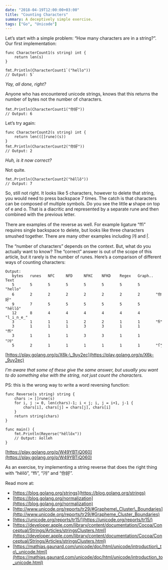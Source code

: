 ```yaml
---
date: "2018-04-19T12:00:00+03:00"
title: "Counting Characters"
summary: A deceptively simple exercise.
tags: ["Go", "Unicode"]
---
```



Let’s start with a simple problem: “How many characters are in a string?”. Our first implementation:

```
func CharacterCount1(s string) int {  
    return len(s)  
}

fmt.Println(CharacterCount1`("hello"))  
// Output: 5`
```

_Yay, all done, right?_

Anyone who has encountered unicode strings, knows that this returns the number of bytes not the number of characters.

```
fmt.Println(CharacterCount1("你好"))  
// Output: 6
```

Let’s try again:

```
func CharacterCount2(s string) int {  
    return len(([]rune)(s))  
}  
fmt.Println(CharacterCount2("你好"))  
// Output: 2
```

_Huh, is it now correct?_

Not quite.

```
fmt.Println(CharacterCount2("hĕllŏ"))  
// Output: 7
```

So, still not right. It looks like 5 characters, however to delete that string, you would need to press backspace 7 times. The catch is that characters can be composed of multiple symbols. Do you see the little **_u_** shape on top of e and o. That is a diacritic and represented by a separate rune and then combined with the previous letter.

There are examples of the reverse as well. For example ligature “ﬃ” requires single backspace to delete, but looks like three characters smushed together. There are many other examples including ㈎ and ẛ̣.

The “number of characters” depends on the context. But, what do you actually want to know? The “correct” answer is out of the scope of this article, but it rarely is the number of runes. Here’s a comparison of different ways of counting characters:

```
Output:
   bytes   runes   NFC     NFD     NFKC    NFKD    Regex   Graph.. Text
   5       5       5       5       5       5       5       5       "hello"
   6       2       2       2       2       2       2       2       "你好"
   9       7       5       5       5       5       5       5       "hĕllŏ"
   12      8       4       4       4       4       4       4       "l̲i̲n̲e̲"
   3       1       1       1       2       2       1       1       "ﬁ"
   3       1       1       1       3       3       1       1       "ﬃ"
   3       1       1       1       3       3       1       1       "㈎"
   5       2       1       1       1       1       1       1       "ẛ̣"
```

[https://play.golang.org/p/X6k-\_9uy2ec](https://play.golang.org/p/X6k-_9uy2ec)

_I’m aware that some of these give the same answer, but usually you want to do something else with the string, not just count the characters._

PS: this is the wrong way to write a word reversing function:

```
func Reverse(s string) string {
	chars := []rune(s)
	for i, j := 0, len(chars)-1; i < j; i, j = i+1, j-1 {
		chars[i], chars[j] = chars[j], chars[i]
	}
	return string(chars)
}

func main() {
	fmt.Println(Reverse("hĕllŏx"))
	// Output: x̆oll̆eh
}
```

[https://play.golang.org/p/W49YBTiQ060](https://play.golang.org/p/W49YBTiQ060)

As an exercise, try implementing a string reverse that does the right thing with “hĕllŏ”, “ﬃ”, “㈎” and “你好”.

Read more at:

* [https://blog.golang.org/strings](https://blog.golang.org/strings)
* [https://blog.golang.org/normalization](https://blog.golang.org/normalization)
* [http://www.unicode.org/reports/tr29/#Grapheme\_Cluster\_Boundaries](http://www.unicode.org/reports/tr29/#Grapheme_Cluster_Boundaries)
* [https://unicode.org/reports/tr15/](https://unicode.org/reports/tr15/)
* [https://developer.apple.com/library/content/documentation/Cocoa/Conceptual/Strings/Articles/stringsClusters.html](https://developer.apple.com/library/content/documentation/Cocoa/Conceptual/Strings/Articles/stringsClusters.html)
* [https://mathias.gaunard.com/unicode/doc/html/unicode/introduction\_to\_unicode.html](https://mathias.gaunard.com/unicode/doc/html/unicode/introduction_to_unicode.html)